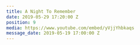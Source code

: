 ```yaml
---
title: A Night To Remember
date: 2019-05-29 17:20:00 Z
position: 9
media: https://www.youtube.com/embed/yVjjYhbkaqs
message_date: 2019-05-19 17:00:00 Z
---
```



